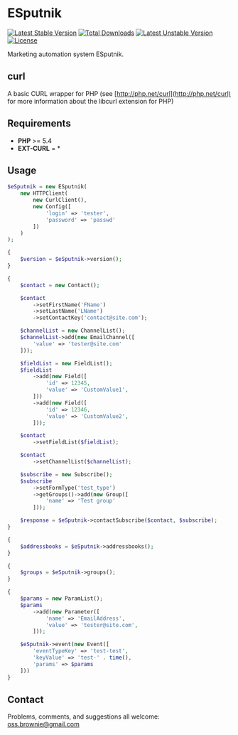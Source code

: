 ESputnik
========

[![Latest Stable Version](https://poser.pugx.org/ossbrownie/esputnik/v/stable)](https://packagist.org/packages/ossbrownie/esputnik)
[![Total Downloads](https://poser.pugx.org/ossbrownie/esputnik/downloads)](https://packagist.org/packages/ossbrownie/esputnik)
[![Latest Unstable Version](https://poser.pugx.org/ossbrownie/esputnik/v/unstable)](https://packagist.org/packages/ossbrownie/esputnik)
[![License](https://poser.pugx.org/ossbrownie/esputnik/license)](https://packagist.org/packages/ossbrownie/esputnik)

Marketing automation system ESputnik.

## curl
A basic CURL wrapper for PHP (see [http://php.net/curl](http://php.net/curl) for more information about the libcurl extension for PHP)

## Requirements
- **PHP** >= 5.4
- **EXT-CURL** = *

## Usage
```php
$eSputnik = new ESputnik(
    new HTTPClient(
        new CurlClient(),
        new Config([
            'login' => 'tester',
            'password' => 'passwd'
        ])
    )
);

{
    $version = $eSputnik->version();
}

{
    $contact = new Contact();

    $contact
        ->setFirstName('FName')
        ->setLastName('LName')
        ->setContactKey('contact@site.com');

    $channelList = new ChannelList();
    $channelList->add(new EmailChannel([
        'value' => 'tester@site.com'
    ]));

    $fieldList = new FieldList();
    $fieldList
        ->add(new Field([
            'id' => 12345,
            'value' => 'CustomValue1',
        ]))
        ->add(new Field([
            'id' => 12346,
            'value' => 'CustomValue2',
        ]));

    $contact
        ->setFieldList($fieldList);

    $contact
        ->setChannelList($channelList);

    $subscribe = new Subscribe();
    $subscribe
        ->setFormType('test_type')
        ->getGroups()->add(new Group([
            'name' => 'Test group'
        ]));

    $response = $eSputnik->contactSubscribe($contact, $subscribe);
}

{
    $addressbooks = $eSputnik->addressbooks();
}

{
    $groups = $eSputnik->groups();
}

{
    $params = new ParamList();
    $params
        ->add(new Parameter([
            'name' => 'EmailAddress',
            'value' => 'tester@site.com',
        ]));

    $eSputnik->event(new Event([
        'eventTypeKey' => 'test-test',
        'keyValue' => 'test-' . time(),
        'params' => $params
    ]))
}
```

## Contact

Problems, comments, and suggestions all welcome: [oss.brownie@gmail.com](mailto:oss.brownie@gmail.com)
